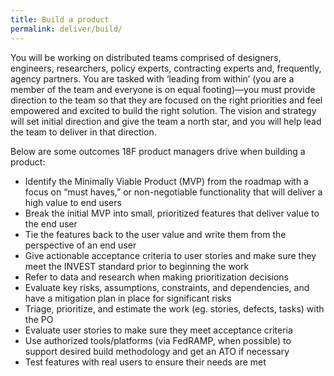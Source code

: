 ```yaml
---
title: Build a product
permalink: deliver/build/
---
```


You will be working on distributed teams comprised of designers, engineers, researchers, policy experts, contracting experts and, frequently, agency partners. You are tasked with ‘leading from within’ (you are a member of the team and everyone is on equal footing)—you must provide direction to the team so that they are focused on the right priorities and feel empowered and excited to build the right solution. The vision and strategy will set initial direction and give the team a north star, and you will help lead the team to deliver in that direction.

Below are some outcomes 18F product managers drive when building a product:

- Identify the Minimally Viable Product (MVP) from the roadmap with a focus on “must haves,” or non-negotiable functionality that will deliver a high value to end users
- Break the initial MVP into small, prioritized features that deliver value to the end user
- Tie the features back to the user value and write them from the perspective of an end user
- Give actionable acceptance criteria to user stories and make sure they meet the INVEST standard prior to beginning the work
- Refer to data and research when making prioritization decisions
- Evaluate key risks, assumptions, constraints, and dependencies, and have a mitigation plan in place for significant risks
- Triage, prioritize, and estimate the work (eg. stories, defects, tasks) with the PO
- Evaluate user stories to make sure they meet acceptance criteria
- Use authorized tools/platforms (via FedRAMP, when possible) to support desired build methodology and get an ATO if necessary
- Test features with real users to ensure their needs are met